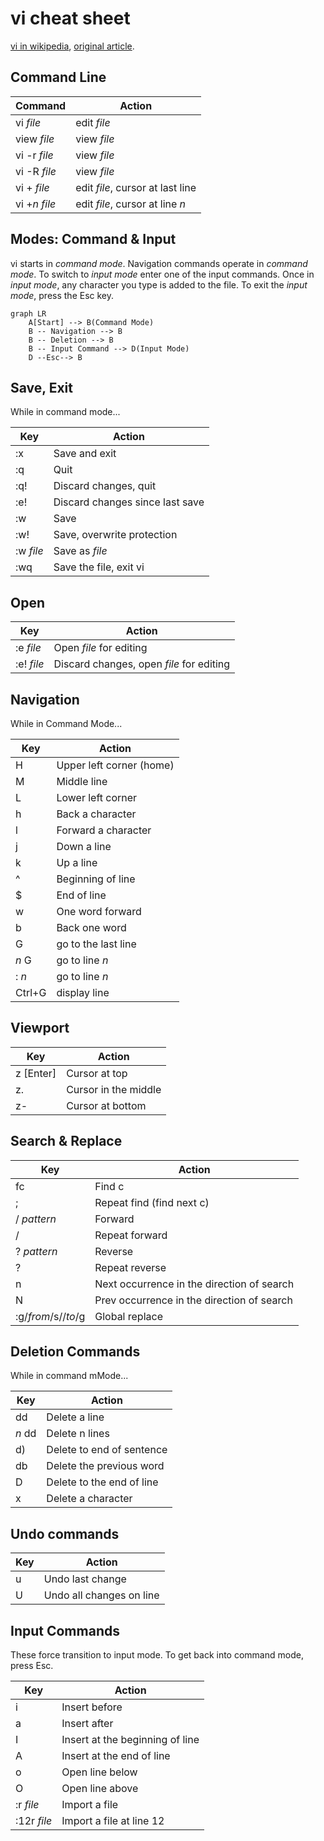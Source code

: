 # vi cheat sheet

[vi in wikipedia](https://en.wikipedia.org/wiki/Vi),
[original article](https://docs.freebsd.org/44doc/usd/12.vi/paper.html).

## Command Line

|Command|Action
|-------|------
|vi _file_|edit _file_
|view _file_|view _file_
|vi -r _file_|view _file_
|vi -R _file_|view _file_
|vi + _file_|edit _file_, cursor at last line
|vi +_n_ _file_|edit _file_, cursor at line _n_

## Modes: Command & Input

vi starts in _command mode_. Navigation commands operate in _command mode_.
To switch to _input mode_ enter one of the input commands.
Once in _input mode_, any character you type is added to the file.
To exit the _input mode_, press the Esc key.

```mermaid
graph LR
    A[Start] --> B(Command Mode)
    B -- Navigation --> B
    B -- Deletion --> B
    B -- Input Command --> D(Input Mode)
    D --Esc--> B
```

## Save, Exit

While in command mode...

Key|Action
---|------
:x|Save and exit
:q|Quit
:q!|Discard changes, quit
:e!|Discard changes since last save
:w|Save
:w!|Save, overwrite protection
:w _file_|Save as _file_
:wq|Save the file, exit vi


## Open

Key|Action
---|------
:e _file_|Open _file_ for editing
:e! _file_|Discard changes, open _file_ for editing

## Navigation

While in Command Mode...

Key|Action
---|------
H|Upper left corner (home)
M|Middle line
L|Lower left corner
h|Back a character
l|Forward a character
j|Down a line
k|Up a line
^|Beginning of line
$|End of line
w|One word forward
b|Back one word
G|go to the last line
 _n_ G|go to line _n_
: _n_|go to line _n_
Ctrl+G|display line

## Viewport

Key|Action
---|------
z [Enter]|Cursor at top
z.|Cursor in the middle
z-|Cursor at bottom

## Search & Replace

Key|Action
---|------
fc|Find c
;|Repeat find (find next c)
/ _pattern_ |Forward
/ |Repeat forward
? _pattern_|Reverse
? |Repeat reverse
n|Next occurrence in the direction of search
N|Prev occurrence in the direction of search
:g/_from_/s//_to_/g|Global replace

## Deletion Commands

While in command mMode...

Key|Action
---|------
dd|Delete a line
_n_ dd|Delete n lines
d)|Delete to end of sentence
db|Delete the previous word
D|Delete to the end of line
x|Delete a character

## Undo commands

Key|Action
---|------
u|Undo last change
U|Undo all changes on line

## Input Commands

These force transition to input mode.
To get back into command mode, press Esc.

Key|Action
---|------
i|Insert before
a|Insert after
I|Insert at the beginning of line
A|Insert at the end of line
o|Open line below
O|Open line above
:r _file_|Import a file
:12r _file_|Import a file at line 12
